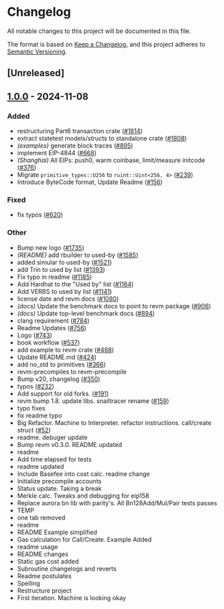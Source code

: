 # Changelog

All notable changes to this project will be documented in this file.

The format is based on [Keep a Changelog](https://keepachangelog.com/en/1.0.0/),
and this project adheres to [Semantic Versioning](https://semver.org/spec/v2.0.0.html).

## [Unreleased]

## [1.0.0](https://github.com/ch4ns1q1/revm/releases/tag/revm-statetest-types-v1.0.0) - 2024-11-08

### Added

- restructuring Part6 transaction crate ([#1814](https://github.com/ch4ns1q1/revm/pull/1814))
- extract statetest models/structs to standalone crate ([#1808](https://github.com/ch4ns1q1/revm/pull/1808))
- *(examples)* generate block traces ([#895](https://github.com/ch4ns1q1/revm/pull/895))
- implement EIP-4844 ([#668](https://github.com/ch4ns1q1/revm/pull/668))
- *(Shanghai)* All EIPs: push0, warm coinbase, limit/measure initcode ([#376](https://github.com/ch4ns1q1/revm/pull/376))
- Migrate `primitive_types::U256` to `ruint::Uint<256, 4>` ([#239](https://github.com/ch4ns1q1/revm/pull/239))
- Introduce ByteCode format, Update Readme ([#156](https://github.com/ch4ns1q1/revm/pull/156))

### Fixed

- fix typos ([#620](https://github.com/ch4ns1q1/revm/pull/620))

### Other

- Bump new logo ([#1735](https://github.com/ch4ns1q1/revm/pull/1735))
- *(README)* add rbuilder to used-by ([#1585](https://github.com/ch4ns1q1/revm/pull/1585))
- added simular to used-by ([#1521](https://github.com/ch4ns1q1/revm/pull/1521))
- add Trin to used by list ([#1393](https://github.com/ch4ns1q1/revm/pull/1393))
- Fix typo in readme ([#1185](https://github.com/ch4ns1q1/revm/pull/1185))
- Add Hardhat to the "Used by" list ([#1164](https://github.com/ch4ns1q1/revm/pull/1164))
- Add VERBS to used by list ([#1141](https://github.com/ch4ns1q1/revm/pull/1141))
- license date and revm docs ([#1080](https://github.com/ch4ns1q1/revm/pull/1080))
- *(docs)* Update the benchmark docs to point to revm package ([#906](https://github.com/ch4ns1q1/revm/pull/906))
- *(docs)* Update top-level benchmark docs ([#894](https://github.com/ch4ns1q1/revm/pull/894))
- clang requirement ([#784](https://github.com/ch4ns1q1/revm/pull/784))
- Readme Updates ([#756](https://github.com/ch4ns1q1/revm/pull/756))
- Logo ([#743](https://github.com/ch4ns1q1/revm/pull/743))
- book workflow ([#537](https://github.com/ch4ns1q1/revm/pull/537))
- add example to revm crate ([#468](https://github.com/ch4ns1q1/revm/pull/468))
- Update README.md ([#424](https://github.com/ch4ns1q1/revm/pull/424))
- add no_std to primitives ([#366](https://github.com/ch4ns1q1/revm/pull/366))
- revm-precompiles to revm-precompile
- Bump v20, changelog ([#350](https://github.com/ch4ns1q1/revm/pull/350))
- typos ([#232](https://github.com/ch4ns1q1/revm/pull/232))
- Add support for old forks. ([#191](https://github.com/ch4ns1q1/revm/pull/191))
- revm bump 1.8. update libs. snailtracer rename ([#159](https://github.com/ch4ns1q1/revm/pull/159))
- typo fixes
- fix readme typo
- Big Refactor. Machine to Interpreter. refactor instructions. call/create struct ([#52](https://github.com/ch4ns1q1/revm/pull/52))
- readme. debuger update
- Bump revm v0.3.0. README updated
- readme
- Add time elapsed for tests
- readme updated
- Include Basefee into cost calc. readme change
- Initialize precompile accounts
- Status update. Taking a break
- Merkle calc. Tweaks and debugging for eip158
- Replace aurora bn lib with parity's. All Bn128Add/Mul/Pair tests passes
- TEMP
- one tab removed
- readme
- README Example simplified
- Gas calculation for Call/Create. Example Added
- readme usage
- README changes
- Static gas cost added
- Subroutine changelogs and reverts
- Readme postulates
- Spelling
- Restructure project
- First iteration. Machine is looking okay
